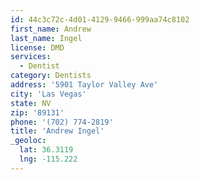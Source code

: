 ```yaml
---
id: 44c3c72c-4d01-4129-9466-999aa74c8102
first_name: Andrew
last_name: Ingel
license: DMD
services:
  - Dentist
category: Dentists
address: '5901 Taylor Valley Ave'
city: 'Las Vegas'
state: NV
zip: '89131'
phone: '(702) 774-2819'
title: 'Andrew Ingel'
_geoloc:
  lat: 36.3119
  lng: -115.222
---
```


